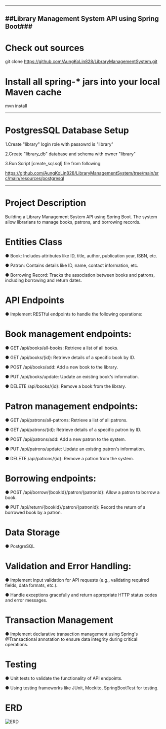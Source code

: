 ----------------------------------------------------
##Library Management System API using Spring Boot###
----------------------------------------------------

# Check out sources

git clone https://github.com/AungKoLin828/LibraryManagementSystem.git

# Install all spring-\* jars into your local Maven cache

mvn install

-------------------------------------------------------------------------------------
# PostgresSQL Database Setup

1.Create "library" login role with passowrd is "library"

2.Create "library_db" database and schema with owner "library"

3.Run Script  [create_sql.sql] file from following 

  https://github.com/AungKoLin828/LibraryManagementSystem/tree/main/src/main/resources/postgresql

-----------------------------------------------------------------------------------------
# Project Description

Building a Library Management System API using Spring Boot. The system allow librarians
to manage books, patrons, and borrowing records.

# Entities Class

● Book: Includes attributes like ID, title, author, publication year, ISBN, etc.

● Patron: Contains details like ID, name, contact information, etc.

● Borrowing Record: Tracks the association between books and patrons,
  including borrowing and return dates.
  
# API Endpoints

● Implement RESTful endpoints to handle the following operations:

# Book management endpoints:

● GET /api/books/all-books: Retrieve a list of all books.

● GET /api/books/{id}: Retrieve details of a specific book by ID.

● POST /api/books/add: Add a new book to the library.

● PUT /api/books/update: Update an existing book's information.

● DELETE /api/books/{id}: Remove a book from the library.

# Patron management endpoints:

● GET /api/patrons/all-patrons: Retrieve a list of all patrons.

● GET /api/patrons/{id}: Retrieve details of a specific patron by ID.

● POST /api/patrons/add: Add a new patron to the system.

● PUT /api/patrons/update: Update an existing patron's information.

● DELETE /api/patrons/{id}: Remove a patron from the system.

# Borrowing endpoints:
● POST /api/borrow/{bookId}/patron/{patronId}: Allow a patron to
borrow a book.

● PUT /api/return/{bookId}/patron/{patronId}: Record the return of a borrowed book by a patron.

# Data Storage

● PostgreSQL

# Validation and Error Handling:
● Implement input validation for API requests (e.g., validating required fields, data formats, etc.).

● Handle exceptions gracefully and return appropriate HTTP status codes and error messages.

# Transaction Management

● Implement declarative transaction management using Spring's @Transactional annotation to ensure data integrity during critical operations.

# Testing

● Unit tests to validate the functionality of API endpoints.

● Using testing frameworks like JUnit, Mockito, SpringBootTest for testing.

# ERD
![ERD](https://github.com/AungKoLin828/LibraryManagementSystem/assets/61590535/bbe2e825-d851-410c-99eb-4a5b07473803)



